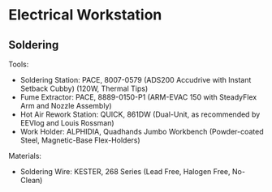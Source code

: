 # Electrical Workstation

## Soldering

Tools:

* Soldering Station: PACE, 8007-0579 (ADS200 Accudrive with Instant Setback Cubby) (120W, Thermal Tips)
* Fume Extractor: PACE, 8889-0150-P1 (ARM-EVAC 150 with SteadyFlex Arm and Nozzle Assembly)
* Hot Air Rework Station: QUICK, 861DW (Dual-Unit, as recommended by EEVlog and Louis Rossman)
* Work Holder: ALPHIDIA, Quadhands Jumbo Workbench (Powder-coated Steel, Magnetic-Base Flex-Holders)

Materials:

* Soldering Wire: KESTER, 268 Series (Lead Free, Halogen Free, No-Clean)
